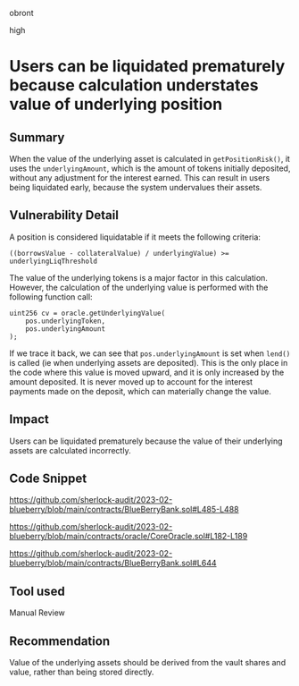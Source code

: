 obront

high

# Users can be liquidated prematurely because calculation understates value of underlying position

## Summary

When the value of the underlying asset is calculated in `getPositionRisk()`, it uses the `underlyingAmount`, which is the amount of tokens initially deposited, without any adjustment for the interest earned. This can result in users being liquidated early, because the system undervalues their assets.

## Vulnerability Detail

A position is considered liquidatable if it meets the following criteria: 

```solidity
((borrowsValue - collateralValue) / underlyingValue) >= underlyingLiqThreshold
```
The value of the underlying tokens is a major factor in this calculation. However, the calculation of the underlying value is performed with the following function call:
```solidity
uint256 cv = oracle.getUnderlyingValue(
    pos.underlyingToken,
    pos.underlyingAmount
);
```
If we trace it back, we can see that `pos.underlyingAmount` is set when `lend()` is called (ie when underlying assets are deposited). This is the only place in the code where this value is moved upward, and it is only increased by the amount deposited. It is never moved up to account for the interest payments made on the deposit, which can materially change the value.

## Impact

Users can be liquidated prematurely because the value of their underlying assets are calculated incorrectly.

## Code Snippet

https://github.com/sherlock-audit/2023-02-blueberry/blob/main/contracts/BlueBerryBank.sol#L485-L488

https://github.com/sherlock-audit/2023-02-blueberry/blob/main/contracts/oracle/CoreOracle.sol#L182-L189

https://github.com/sherlock-audit/2023-02-blueberry/blob/main/contracts/BlueBerryBank.sol#L644

## Tool used

Manual Review

## Recommendation

Value of the underlying assets should be derived from the vault shares and value, rather than being stored directly.